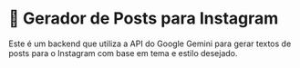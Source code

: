 # 📸 Gerador de Posts para Instagram

Este é um backend que utiliza a API do Google Gemini para gerar textos de posts para o Instagram com base em tema e estilo desejado.

